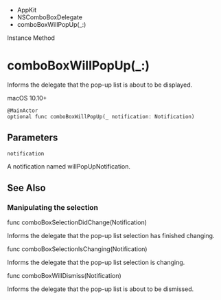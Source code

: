 

- AppKit
- NSComboBoxDelegate
-  comboBoxWillPopUp(\_:) 

Instance Method

# comboBoxWillPopUp(\_:)

Informs the delegate that the pop-up list is about to be displayed.

macOS 10.10+

``` source
@MainActor
optional func comboBoxWillPopUp(_ notification: Notification)
```

## Parameters 

`notification`  

A notification named willPopUpNotification.

## See Also

### Manipulating the selection

func comboBoxSelectionDidChange(Notification)

Informs the delegate that the pop-up list selection has finished changing.

func comboBoxSelectionIsChanging(Notification)

Informs the delegate that the pop-up list selection is changing.

func comboBoxWillDismiss(Notification)

Informs the delegate that the pop-up list is about to be dismissed.

